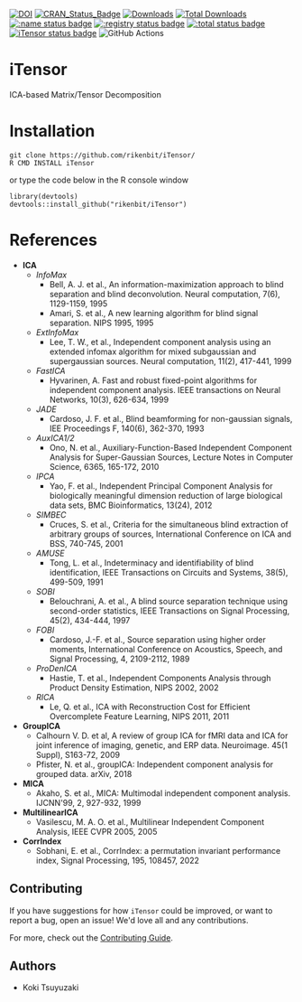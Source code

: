 [![DOI](https://zenodo.org/badge/402303422.svg)](https://zenodo.org/badge/latestdoi/402303422)
[![CRAN_Status_Badge](http://www.r-pkg.org/badges/version/iTensor)](
https://cran.r-project.org/package=iTensor)
[![Downloads](https://cranlogs.r-pkg.org/badges/iTensor)](https://CRAN.R-project.org/package=iTensor)
[![Total Downloads](https://cranlogs.r-pkg.org/badges/grand-total/iTensor?color=orange)](https://CRAN.R-project.org/package=iTensor)
[![:name status badge](https://rikenbit.r-universe.dev/badges/:name)](https://rikenbit.r-universe.dev)
[![:registry status badge](https://rikenbit.r-universe.dev/badges/:registry)](https://rikenbit.r-universe.dev)
[![:total status badge](https://rikenbit.r-universe.dev/badges/:total)](https://rikenbit.r-universe.dev)
[![iTensor status badge](https://rikenbit.r-universe.dev/badges/iTensor)](https://rikenbit.r-universe.dev)
![GitHub Actions](https://github.com/rikenbit/iTensor/actions/workflows/build_test_push.yml/badge.svg)

# iTensor
ICA-based Matrix/Tensor Decomposition

Installation
======
~~~~
git clone https://github.com/rikenbit/iTensor/
R CMD INSTALL iTensor
~~~~
or type the code below in the R console window
~~~~
library(devtools)
devtools::install_github("rikenbit/iTensor")
~~~~

References
======
- **ICA**
  - *InfoMax*
    - Bell, A. J. et al., An information-maximization approach to blind separation and blind deconvolution. Neural computation, 7(6), 1129-1159, 1995
    - Amari, S. et al., A new learning algorithm for blind signal separation. NIPS 1995, 1995
  - *ExtInfoMax*
    - Lee, T. W., et al., Independent component analysis using an extended infomax algorithm for mixed subgaussian and supergaussian sources. Neural computation, 11(2), 417-441, 1999
  - *FastICA*
    - Hyvarinen, A. Fast and robust fixed-point algorithms for independent component analysis. IEEE transactions on Neural Networks, 10(3), 626-634, 1999
  - *JADE*
    - Cardoso, J. F. et al., Blind beamforming for non-gaussian signals, IEE Proceedings F, 140(6), 362-370, 1993
  - *AuxICA1/2*
    - Ono, N. et al., Auxiliary-Function-Based Independent Component Analysis for Super-Gaussian Sources, Lecture Notes in Computer Science, 6365, 165-172, 2010
  - *IPCA*
    - Yao, F. et al., Independent Principal Component Analysis for biologically meaningful dimension reduction of large biological data sets, BMC Bioinformatics, 13(24), 2012
  - *SIMBEC*
    - Cruces, S. et al., Criteria for the simultaneous blind extraction of arbitrary groups of sources, International Conference on ICA and BSS, 740-745, 2001
  - *AMUSE*
    - Tong, L. et al., Indeterminacy and identifiability of blind identification, IEEE Transactions on Circuits and Systems, 38(5), 499-509, 1991
  - *SOBI*
    - Belouchrani, A. et al., A blind source separation technique using second-order statistics, IEEE Transactions on Signal Processing, 45(2), 434-444, 1997
  - *FOBI*
    - Cardoso, J.-F. et al., Source separation using higher order moments, International Conference on Acoustics, Speech, and Signal Processing, 4, 2109-2112, 1989
  - *ProDenICA*
    - Hastie, T. et al.,  Independent Components Analysis through Product Density Estimation, NIPS 2002, 2002
  - *RICA*
    - Le, Q. et al., ICA with Reconstruction Cost for Efficient Overcomplete Feature Learning, NIPS 2011, 2011
- **GroupICA**
  - Calhourn V. D. et al, A review of group ICA for fMRI data and ICA for joint inference of imaging, genetic, and ERP data. Neuroimage. 45(1 Suppl), S163-72, 2009
  - Pfister, N. et al., groupICA: Independent component analysis for grouped data. arXiv, 2018
- **MICA**
  - Akaho, S. et al., MICA: Multimodal independent component analysis. IJCNN'99, 2, 927-932, 1999
- **MultilinearICA**
  - Vasilescu, M. A. O. et al., Multilinear Independent Component Analysis, IEEE CVPR 2005, 2005
- **CorrIndex**
  - Sobhani, E. et al., CorrIndex: a permutation invariant performance index, Signal Processing, 195, 108457, 2022

## Contributing

If you have suggestions for how `iTensor` could be improved, or want to report a bug, open an issue! We'd love all and any contributions.

For more, check out the [Contributing Guide](CONTRIBUTING.md).

## Authors
- Koki Tsuyuzaki
